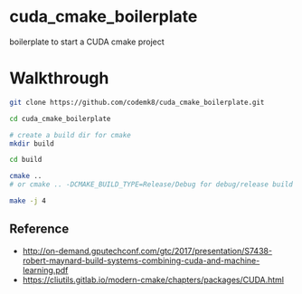 # cuda_cmake_boilerplate

boilerplate to start a CUDA cmake project

# Walkthrough

```bash
git clone https://github.com/codemk8/cuda_cmake_boilerplate.git

cd cuda_cmake_boilerplate

# create a build dir for cmake
mkdir build

cd build

cmake ..
# or cmake .. -DCMAKE_BUILD_TYPE=Release/Debug for debug/release build

make -j 4

```

## Reference

* <http://on-demand.gputechconf.com/gtc/2017/presentation/S7438-robert-maynard-build-systems-combining-cuda-and-machine-learning.pdf>
* <https://cliutils.gitlab.io/modern-cmake/chapters/packages/CUDA.html>
